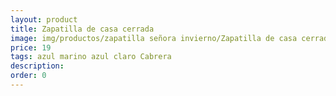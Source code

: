 ```yaml
---
layout: product
title: Zapatilla de casa cerrada
image: img/productos/zapatilla señora invierno/Zapatilla de casa cerrada=19=azul marino azul claro Cabrera.webp
price: 19
tags: azul marino azul claro Cabrera
description: 
order: 0
---
```

